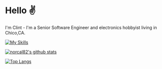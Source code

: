 # Hello :v: 
I'm Clint - I'm a Senior Software Engineer and electronics hobbyist living in Chico,CA.

[![My Skills](https://skillicons.dev/icons?i=js,nodejs,ruby,rails,arduino,html,css,sass,linux)](https://skillicons.dev)

[![norcal82's github stats](https://github-readme-stats.vercel.app/api?username=norcal82&count_private=true&show_icons=true&theme=vue)](https://github.com/anuraghazra/github-readme-stats)

[![Top Langs](https://github-readme-stats.vercel.app/api/top-langs/?username=norcal82&layout=compact)](https://github.com/norcal82/github-readme-stats)
